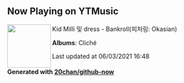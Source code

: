 ## Now Playing on YTMusic

[<img align="left" width="100" src="https://lh3.googleusercontent.com/0xN5sOQIk3GWL2YrKvDoDedE_nXxQS27HM4AvaHnleWNPoU4HMlNq3UsHYFgPrjgTsEBYXRAi0qg37k">](https://music.youtube.com/watch?v=ZVTbyklqYis)

Kid Milli 및 dress - Bankroll(피처링: Okasian)

**Albums**: Cliché

Last updated at 06/03/2021 16:48

#### Generated with [20chan/github-now](https://github.com/20chan/github-now)
